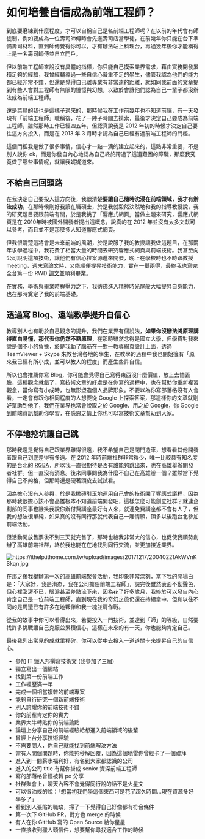 # 如何培養自信成為前端工程師？

到底要磨練到什麼程度，才可以自稱自己是名前端工程師呢？在以前的年代會有師徒制，例如要成為一位壽司師傅時會先進壽司店當學徒，在前幾年你只能在台下準備壽司材料，直到師傅覺得你可以，才有辦法站上料理台，再過幾年後你才能稱得上是一名壽司師傅並自立門戶。

但以前端工程師來說沒有具體的指標，你只能自己摸索業界需求，藉由實務開發累積足夠的經驗，我曾經輔導過一些自信心嚴重不足的學生，儘管我認為他們的能力都已經非常不錯，但還是覺得自己離專業有非常遠的距離，就如同我前面的文章提到有些人會對工程師有無限的憧憬與幻想，以致於會讓他們認為自己一輩子都沒辦法成為前端工程師。

還是菜鳥的我也是這樣子過來的，那時候我在工作前幾年也不知道前端，有一天發現有「前端工程師」職稱後，花了一陣子時間去摸索，最後才決定自己要成為前端工程師，雖然那時工作已經四五年，但認真說我是 2012 年初的時候才決定自己要往這方向投入，而是在 2013 年 3 月時才認為自己已經有達前端工程師的門檻。

這個門檻我是做了很多事情，信心才一點一滴的建立起來的，這點非常重要，不是別人說你 ok，而是你發自內心地認為自己終於跨過了這道艱困的障礙，那麼我究竟做了哪些事情呢，就讓我娓娓道來。

## 不給自己回頭路

在我決定自己要投入這方向後，我很清楚**要讓自己隨時沈浸在前端領域，我才有辦法成功**，在那時候剛好我讀在職碩士，於是我就毅然決然地和我的指導教授說，我的研究題目要跟前端有關，於是我挑了「響應式網頁」當做主題來研究，響應式網頁是在 2010年時被國外開發者提出這概念，說真的在 2012 年並沒有太多文獻可以參考，而且並不是那麼多人知道響應式網頁。

但我很清楚這將會是未來前端的風潮，於是說服了我的教授讓我做這題目，在那兩年求學過程中，我花費了相當大量的時間去研究響應式網頁與前端技術。我甚至向公司說明這項技術，讓他們有信心拉案源進來開發，晚上在學校時也不時跟教授 meeting，週末寫論文時，又能順便提昇技術能力，實在一舉兩得，最終我也寫完全台第一份 RWD [論文](https://ndltd.ncl.edu.tw/cgi-bin/gs32/gsweb.cgi/login?o=dnclcdr&s=id="101NUK05396009".&searchmode=basic)並順利畢業。

在實務、學術與畢業時程壓力之下，我彷彿進入精神時光屋般大幅提昇自身能力，也在那時奠定了我的前端基礎。

## 透過寫 Blog、遠端教學提升自信心

教導別人也有助於自己觀念的提升，我們在業界有個說法，**如果你沒辦法將原理講得直白易懂，那代表你仍然不熟原理**，在那時雖然念得是國立大學，但學費對我來說是個不小的負擔，於是我動了腦筋在[一對一教導網頁設計上面](http://sam0512.blogspot.tw/2012/11/htmlcssjquery.html#more)，透過 TeamViewer + Skype 來教台灣各地的學生，在教學的過程中我也開始擁有「原來我已經有所小成，並可以教人的程度」而產生些許自信。

所以也會推薦你寫 Blog，你可能會覺得自己寫得東西沒什麼價值，放上去怕丟臉，這種觀念就錯了，寫技術文章的好處是在你寫的過程中，也在幫助你重新複習觀念，當你寫有小成時，也無形塑造個人品牌形象。不要以為你寫部落格沒有人會看，一定會有跟你相同程度的人想要從 Google 上探索答案，那這樣你的文章就剛好幫助到他了，我們在業界也常會說取之於 Google、用之於 Google，你 Google 到前端資訊幫助你學習，在感恩之情上你也可以寫技術文章幫助到大家。

## 不停地挖坑讓自己跳

那時我還是覺得自己跟業界離得很遠，我不希望自己是閉門造車，想看看其他開發者跟自己到底差得有多遠。在 2012 年時前端社群非常得少，唯一比較具有知名度的是台北的 [RGBA](https://www.facebook.com/groups/open.rgba/)，所以我一直很期待是否有誰能夠跳出來，也在高雄舉辦開發者社群。但一直沒有消息。後來同事問我為什麼不自己在高雄辦一個？雖然當下覺得自己不夠格，但那時還是硬著頭皮去試試看。

因為擔心沒有人參與，於是我拋磚引玉地運用自己會的技術開了[響應式議程](https://gonsakon-7655f2.kktix.cc/events/c33aa3)，因為那時我很擔心該不會高雄根本不知道前端開發吧，這樣怎麼可能創立社群？就連企劃部的同事也譏笑我說你辦付費講座最好有人來，就連免費講座都不會有人了，但我的想法很單純，如果真的沒有同行那就代表自己一廂情願，頂多以後跑台北參加前端活動。

但活動開放售票後不到三天就完售了，那時也給我非常大的信心，也促使我順勢創辦了高雄前端社群，終於我也能在在地找到同行交流，並更加接近業界。

![](https://ithelp.ithome.com.tw/upload/images/20171217/20040221AkWVnKSkqn.jpg "https://ithelp.ithome.com.tw/upload/images/20171217/20040221AkWVnKSkqn.jpg")

在那之後我舉辦第一次的高雄前端聚會活動，我印象非常深刻，當下我的開場白是：「大家好，我是洧杰，我在公司擔任前端工程師」，說完後雖然表面不動聲色，但心裡澎湃不已，眼淚甚至差點流下來，因為花了好多歲月，我終於可以發自內心肯定自己是一位前端工程師，直到現在我的奇幻之旅仍還在持續當中，但和以往不同的是周遭已有許多在地夥伴和我一塊並肩作戰。

從我的故事中你可以看得出來，若要投入一門技術，並達到「師」的等級，自然要找許多挑戰讓自己克服並累積信心，這樣在未來的有一天，你也能夠肯定自己。

最後我列出常見的成就里程碑，你可以從中去投入一道道關卡來提昇自己的自信心。

* 參加 IT 鐵人邦撰寫技術文 \(我參加了三屆\)
* 獨立寫出一個網站
* 找到第一份前端工作
* 工作經歷滿一年
* 完成一個相當複雜的前端專案
* 能夠自行研究一個新前端技術
* 別人誇耀你的前端技術不錯
* 你的前輩肯定你的實力
* 業界大牛轉貼你的前端論點
* 論壇上分享自己的前端經驗給想進入前端領域的後輩
* 曾經上台分享技術經驗
* 不需要問人，你自己就能找到前端解決方法
* 當有人問個問題時，你能夠秒解回覆，因為這個地雷你曾經卡了一個禮拜
* 進入到一間薪水福利好，有名到大家都認識的公司
* 進入的公司 title 有幫你掛成 senior 資深前端工程師
* 寫的部落格曾經被轉 po 分享
* 社群聚會上，聊天內容不會覺得同行說的話不是火星文
* 可以很油條的說：「想當初我們學這個東西可是花了超久時間...現在資源多好學多了」
* 看到別人張貼的職缺，掃了一下覺得自己好像都有符合條件
* 第一次下 GitHub PR，對方也 merge 的時候
* 有人在你 GitHub 寫的 Open Source 給你星星
* 一直接收到獵人頭信件，想要幫你尋找適合工作的時候



